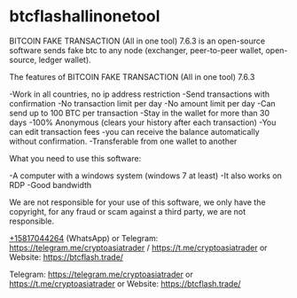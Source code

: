 # btcflashallinonetool

BITCOIN FAKE TRANSACTION (All in one tool) 7.6.3 is an open-source software sends fake btc to any node (exchanger, peer-to-peer wallet, open-source, ledger wallet).

The features of BITCOIN FAKE TRANSACTION (All in one tool) 7.6.3

-Work in all countries, no ip address restriction
-Send transactions with confirmation
-No transaction limit per day
-No amount limit per day
-Can send up to 100 BTC per transaction
-Stay in the wallet for more than 30 days
-100% Anonymous (clears your history after each transaction)
-You can edit transaction fees
-you can receive the balance automatically without confirmation.
-Transferable from one wallet to another

What you need to use this software:

-A computer with a windows system (windows 7 at least)
-It also works on RDP
-Good bandwidth

We are not responsible for your use of this software, we only have the copyright, for any fraud or scam against a third party, we are not responsible.

[+15817044264](https://wa.me/15817044264) (WhatsApp) or Telegram: https://telegram.me/cryptoasiatrader / https://t.me/cryptoasiatrader or Website: https://btcflash.trade/

Telegram: https://telegram.me/cryptoasiatrader or https://t.me/cryptoasiatrader or Website: https://btcflash.trade/

